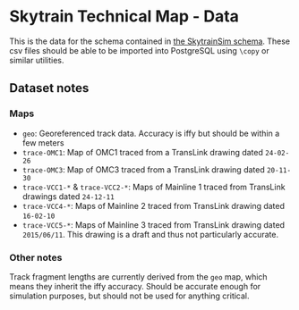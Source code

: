 # Skytrain Technical Map - Data

This is the data for the schema contained in [the SkytrainSim schema](https://github.com/skytrainsimulator/schema). These 
csv files should be able to be imported into PostgreSQL using `\copy` or similar utilities.

## Dataset notes
### Maps
- `geo`: Georeferenced track data. Accuracy is iffy but should be within a few meters
- `trace-OMC1`: Map of OMC1 traced from a TransLink drawing dated `24-02-26`
- `trace-OMC3`: Map of OMC3 traced from a TransLink drawing dated `20-11-30`
- `trace-VCC1-*` & `trace-VCC2-*`: Maps of Mainline 1 traced from TransLink drawings dated `24-12-11`
- `trace-VCC4-*`: Maps of Mainline 2 traced from TransLink drawing dated `16-02-10`
- `trace-VCC5-*`: Maps of Mainline 3 traced from TransLink drawing dated `2015/06/11`. This drawing is a draft and thus 
not particularly accurate.

### Other notes
Track fragment lengths are currently derived from the `geo` map, which means they inherit the iffy accuracy. Should be 
accurate enough for simulation purposes, but should not be used for anything critical.
